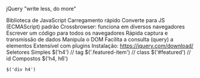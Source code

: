 jQuery
"write less, do more"

Biblioteca de JavaScript
Carregamento rápido
Converte para JS (ECMAScript) padrão
Crossbrowser: funciona em diversos navegadores
Escrever um código para todos os navegadores
Rápida captura e transmissão de dados
Manipula o DOM
Facilita a consulta (query) a elementos
Extensível com plugins
Instalação: https://jquery.com/download/
Seletores
Simples
    $('h4') // tag
    $('.featured-item') // class
    $('#featured') // id
Compostos
    $('h4, h6')

    $('div h4')